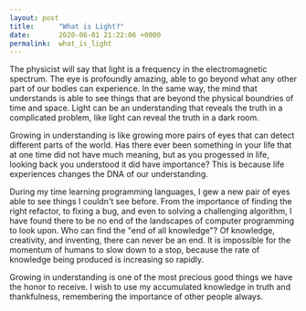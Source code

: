 ```yaml
---
layout: post
title:      "What is Light?"
date:       2020-06-01 21:22:06 +0000
permalink:  what_is_light
---
```



The physicist will say that light is a frequency in the electromagnetic spectrum. The eye is profoundly amazing, able to go beyond what any other part of our bodies can experience. In the same way, the mind that understands is able to see things that are beyond the physical boundries of time and space. Light can be an understanding that reveals the truth in a complicated problem, like light can reveal the truth in a dark room.

Growing in understanding is like growing more pairs of eyes that can detect different parts of the world. Has there ever been something in your life that at one time did not have much meaning, but as you progessed in life, looking back you understood it did have importance? This is because life experiences changes the DNA of our understanding.

During my time learning programming languages, I gew a new pair of eyes able to see things I couldn't see before. From the importance of finding the right refactor, to fixing a bug, and even to solving a challenging algorithm, I have found there to be no end of the landscapes of computer programming to look upon. Who can find the "end of all knowledge"? Of knowledge, creativity, and inventing, there can never be an end. It is impossible for the momentum of humans to slow down to a stop, because the rate of knowledge being produced is increasing so rapidly.

Growing in understanding is one of the most precious good things we have the honor to receive. I wish to use my accumulated knowledge in truth and thankfulness, remembering the importance of other people always.


